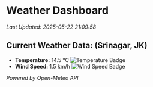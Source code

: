 
# Weather Dashboard

_Last Updated: 2025-05-22 21:09:58_

## Current Weather Data: (Srinagar, JK)
- **Temperature:** 14.5 °C ![Temperature Badge](https://img.shields.io/badge/Temperature-Low%20Temp-blue)
- **Wind Speed:** 1.5 km/h ![Wind Speed Badge](https://img.shields.io/badge/Wind%20Speed-Light%20Wind-blue)

*Powered by Open-Meteo API*
